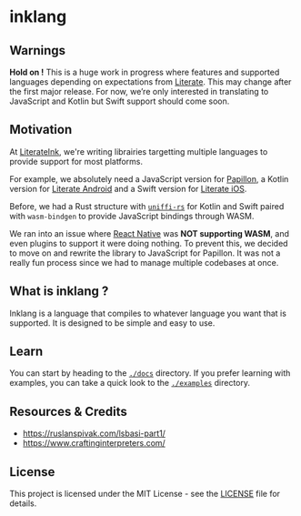 # inklang

## Warnings

**Hold on !** This is a huge work in progress where features and supported languages
depending on expectations from [Literate](https://literate.ink). This may change after the first major release.
For now, we’re only interested in translating to JavaScript and Kotlin but Swift support should come soon.

## Motivation

At [LiterateInk](https://literate.ink), we're writing librairies targetting multiple languages to provide support for most platforms.

For example, we absolutely need a JavaScript version for [Papillon](https://papillon.bzh), a Kotlin version for [Literate Android](https://github.com/LiterateInk/LiterateAndroid) and a Swift version for [Literate iOS](https://github.com/LiterateInk/LiterateIOS).

Before, we had a Rust structure with [`uniffi-rs`](https://github.com/mozilla/uniffi-rs) for Kotlin and Swift paired with `wasm-bindgen` to provide JavaScript bindings through WASM.

We ran into an issue where [React Native](https://github.com/facebook/react-native) was **NOT supporting WASM**, and even plugins to support it were doing nothing. To prevent this, we decided to move on and rewrite the library to JavaScript for Papillon. It was not a really fun process since we had to manage multiple codebases at once.

## What is inklang ?

Inklang is a language that compiles to whatever language you want that is supported.
It is designed to be simple and easy to use.

## Learn

You can start by heading to the [`./docs`](./docs/) directory.
If you prefer learning with examples, you can take a quick look to the [`./examples`](./examples/) directory.

## Resources & Credits

- <https://ruslanspivak.com/lsbasi-part1/>
- <https://www.craftinginterpreters.com/>

## License

This project is licensed under the MIT License - see the [LICENSE](./LICENSE) file for details.
